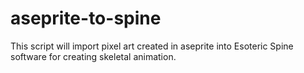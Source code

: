 # aseprite-to-spine
This script will import pixel art created in aseprite into Esoteric Spine software for creating skeletal animation.
